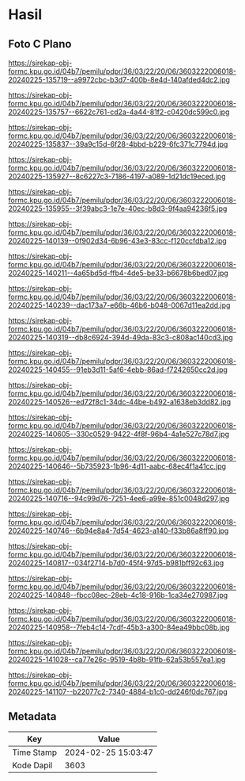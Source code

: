 # Hasil

## Foto C Plano

https://sirekap-obj-formc.kpu.go.id/04b7/pemilu/pdpr/36/03/22/20/06/3603222006018-20240225-135719--a9972cbc-b3d7-400b-8e4d-140afded4dc2.jpg

https://sirekap-obj-formc.kpu.go.id/04b7/pemilu/pdpr/36/03/22/20/06/3603222006018-20240225-135757--6622c761-cd2a-4a44-81f2-c0420dc599c0.jpg

https://sirekap-obj-formc.kpu.go.id/04b7/pemilu/pdpr/36/03/22/20/06/3603222006018-20240225-135837--39a9c15d-6f28-4bbd-b229-6fc371c7794d.jpg

https://sirekap-obj-formc.kpu.go.id/04b7/pemilu/pdpr/36/03/22/20/06/3603222006018-20240225-135927--8c6227c3-7186-4197-a089-1d21dc19eced.jpg

https://sirekap-obj-formc.kpu.go.id/04b7/pemilu/pdpr/36/03/22/20/06/3603222006018-20240225-135955--3f39abc3-1e7e-40ec-b8d3-9f4aa94236f5.jpg

https://sirekap-obj-formc.kpu.go.id/04b7/pemilu/pdpr/36/03/22/20/06/3603222006018-20240225-140139--0f902d34-6b96-43e3-83cc-f120ccfdba12.jpg

https://sirekap-obj-formc.kpu.go.id/04b7/pemilu/pdpr/36/03/22/20/06/3603222006018-20240225-140211--4a65bd5d-ffb4-4de5-be33-b6678b6bed07.jpg

https://sirekap-obj-formc.kpu.go.id/04b7/pemilu/pdpr/36/03/22/20/06/3603222006018-20240225-140239--dac173a7-e66b-46b6-b048-0067d11ea2dd.jpg

https://sirekap-obj-formc.kpu.go.id/04b7/pemilu/pdpr/36/03/22/20/06/3603222006018-20240225-140319--db8c6924-394d-49da-83c3-c808ac140cd3.jpg

https://sirekap-obj-formc.kpu.go.id/04b7/pemilu/pdpr/36/03/22/20/06/3603222006018-20240225-140455--91eb3d11-5af6-4ebb-86ad-f7242650cc2d.jpg

https://sirekap-obj-formc.kpu.go.id/04b7/pemilu/pdpr/36/03/22/20/06/3603222006018-20240225-140526--ed72f8c1-34dc-44be-b492-a1638eb3dd82.jpg

https://sirekap-obj-formc.kpu.go.id/04b7/pemilu/pdpr/36/03/22/20/06/3603222006018-20240225-140605--330c0529-9422-4f8f-96b4-4a1e527c78d7.jpg

https://sirekap-obj-formc.kpu.go.id/04b7/pemilu/pdpr/36/03/22/20/06/3603222006018-20240225-140646--5b735923-1b96-4d11-aabc-68ec4f1a41cc.jpg

https://sirekap-obj-formc.kpu.go.id/04b7/pemilu/pdpr/36/03/22/20/06/3603222006018-20240225-140716--94c99d76-7251-4ee6-a99e-851c0048d297.jpg

https://sirekap-obj-formc.kpu.go.id/04b7/pemilu/pdpr/36/03/22/20/06/3603222006018-20240225-140746--6b94e8a4-7d54-4623-a140-f33b86a8ff90.jpg

https://sirekap-obj-formc.kpu.go.id/04b7/pemilu/pdpr/36/03/22/20/06/3603222006018-20240225-140817--034f2714-b7d0-45f4-97d5-b981bff92c63.jpg

https://sirekap-obj-formc.kpu.go.id/04b7/pemilu/pdpr/36/03/22/20/06/3603222006018-20240225-140848--fbcc08ec-28eb-4c18-916b-1ca34e270987.jpg

https://sirekap-obj-formc.kpu.go.id/04b7/pemilu/pdpr/36/03/22/20/06/3603222006018-20240225-140958--7feb4c14-7cdf-45b3-a300-84ea49bbc08b.jpg

https://sirekap-obj-formc.kpu.go.id/04b7/pemilu/pdpr/36/03/22/20/06/3603222006018-20240225-141028--ca77e26c-9519-4b8b-91fb-62a53b557ea1.jpg

https://sirekap-obj-formc.kpu.go.id/04b7/pemilu/pdpr/36/03/22/20/06/3603222006018-20240225-141107--b22077c2-7340-4884-b1c0-dd246f0dc767.jpg


## Metadata

| Key        | Value               |
| ---------- | ------------------- |
| Time Stamp | 2024-02-25 15:03:47 |
| Kode Dapil | 3603                |




